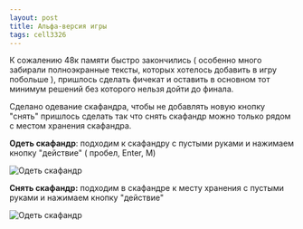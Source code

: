 ```yaml
---
layout: post
title: Альфа-версия игры
tags: cell3326
---
```


К сожалению 48к памяти быстро закончились ( особенно много забирали полноэкранные тексты, которых хотелось добавить в игру побольше ), пришлось сделать фичекат и оставить в основном тот минимум решений без которого нельзя дойти до финала.

Сделано одевание скафандра, чтобы не добавлять новую кнопку "снять" пришлось сделать так что снять скафандр можно только рядом с местом хранения скафандра.

**Одеть скафандр**: подходим к скафандру с пустыми руками и нажимаем кнопку "действие" ( пробел, Enter, M)

![Одеть скафандр](/images/scaf_wear.png)



**Снять скафандр:** подходим в скафандре к месту хранения с пустыми руками и нажимаем кнопку "действие"

![Одеть скафандр](/images/scaf_unwear.png)